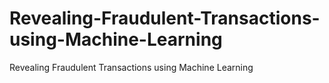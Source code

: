 # Revealing-Fraudulent-Transactions-using-Machine-Learning
Revealing Fraudulent Transactions using Machine Learning
